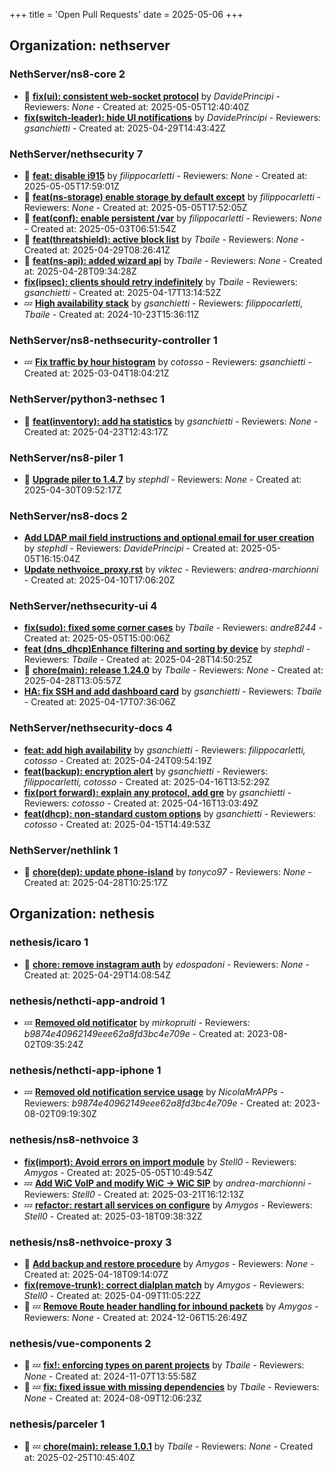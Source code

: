 +++
title = 'Open Pull Requests'
date = 2025-05-06
+++

## Organization: nethserver

### NethServer/ns8-core 2 

- :eyes:  **[fix(ui): consistent web-socket protocol](https://github.com/NethServer/ns8-core/pull/873)** by *DavidePrincipi* - Reviewers: *None* - Created at: 2025-05-05T12:40:40Z
-   **[fix(switch-leader): hide UI notifications](https://github.com/NethServer/ns8-core/pull/872)** by *DavidePrincipi* - Reviewers: *gsanchietti* - Created at: 2025-04-29T14:43:42Z

### NethServer/nethsecurity 7 

- :eyes:  **[feat: disable i915](https://github.com/NethServer/nethsecurity/pull/1199)** by *filippocarletti* - Reviewers: *None* - Created at: 2025-05-05T17:59:01Z
- :eyes:  **[feat(ns-storage) enable storage by default except](https://github.com/NethServer/nethsecurity/pull/1198)** by *filippocarletti* - Reviewers: *None* - Created at: 2025-05-05T17:52:05Z
- :eyes:  **[feat(conf): enable persistent /var](https://github.com/NethServer/nethsecurity/pull/1194)** by *filippocarletti* - Reviewers: *None* - Created at: 2025-05-03T06:51:54Z
- :eyes:  **[feat(threatshield): active block list](https://github.com/NethServer/nethsecurity/pull/1190)** by *Tbaile* - Reviewers: *None* - Created at: 2025-04-29T08:26:41Z
- :eyes:  **[feat(ns-api): added wizard api](https://github.com/NethServer/nethsecurity/pull/1189)** by *Tbaile* - Reviewers: *None* - Created at: 2025-04-28T09:34:28Z
-   **[fix(ipsec): clients should retry indefinitely](https://github.com/NethServer/nethsecurity/pull/1182)** by *Tbaile* - Reviewers: *gsanchietti* - Created at: 2025-04-17T13:14:52Z
-  :zzz: **[High availability stack](https://github.com/NethServer/nethsecurity/pull/871)** by *gsanchietti* - Reviewers: *filippocarletti, Tbaile* - Created at: 2024-10-23T15:36:11Z

### NethServer/ns8-nethsecurity-controller 1 

-  :zzz: **[Fix traffic by hour histogram](https://github.com/NethServer/ns8-nethsecurity-controller/pull/78)** by *cotosso* - Reviewers: *gsanchietti* - Created at: 2025-03-04T18:04:21Z

### NethServer/python3-nethsec 1 

- :eyes:  **[feat(inventory): add ha statistics](https://github.com/NethServer/python3-nethsec/pull/98)** by *gsanchietti* - Reviewers: *None* - Created at: 2025-04-23T12:43:17Z

### NethServer/ns8-piler 1 

- :eyes:  **[Upgrade piler to 1.4.7](https://github.com/NethServer/ns8-piler/pull/32)** by *stephdl* - Reviewers: *None* - Created at: 2025-04-30T09:52:17Z

### NethServer/ns8-docs 2 

-   **[Add LDAP mail field instructions and optional email for user creation](https://github.com/NethServer/ns8-docs/pull/162)** by *stephdl* - Reviewers: *DavidePrincipi* - Created at: 2025-05-05T16:15:04Z
-   **[Update nethvoice_proxy.rst](https://github.com/NethServer/ns8-docs/pull/157)** by *viktec* - Reviewers: *andrea-marchionni* - Created at: 2025-04-10T17:06:20Z

### NethServer/nethsecurity-ui 4 

-   **[fix(sudo): fixed some corner cases](https://github.com/NethServer/nethsecurity-ui/pull/540)** by *Tbaile* - Reviewers: *andre8244* - Created at: 2025-05-05T15:00:06Z
-   **[feat (dns_dhcp)Enhance filtering and sorting by device](https://github.com/NethServer/nethsecurity-ui/pull/537)** by *stephdl* - Reviewers: *Tbaile* - Created at: 2025-04-28T14:50:25Z
- :eyes:  **[chore(main): release 1.24.0](https://github.com/NethServer/nethsecurity-ui/pull/536)** by *Tbaile* - Reviewers: *None* - Created at: 2025-04-28T13:05:57Z
-   **[HA: fix SSH and add dashboard card](https://github.com/NethServer/nethsecurity-ui/pull/533)** by *gsanchietti* - Reviewers: *Tbaile* - Created at: 2025-04-17T07:36:06Z

### NethServer/nethsecurity-docs 4 

-   **[feat: add high availability](https://github.com/NethServer/nethsecurity-docs/pull/163)** by *gsanchietti* - Reviewers: *filippocarletti, cotosso* - Created at: 2025-04-24T09:54:19Z
-   **[feat(backup): encryption alert](https://github.com/NethServer/nethsecurity-docs/pull/162)** by *gsanchietti* - Reviewers: *filippocarletti, cotosso* - Created at: 2025-04-16T13:52:29Z
-   **[fix(port forward): explain any protocol, add gre](https://github.com/NethServer/nethsecurity-docs/pull/161)** by *gsanchietti* - Reviewers: *cotosso* - Created at: 2025-04-16T13:03:49Z
-   **[feat(dhcp): non-standard custom options](https://github.com/NethServer/nethsecurity-docs/pull/160)** by *gsanchietti* - Reviewers: *cotosso* - Created at: 2025-04-15T14:49:53Z

### NethServer/nethlink 1 

- :eyes:  **[chore(dep): update phone-island](https://github.com/NethServer/nethlink/pull/62)** by *tonyco97* - Reviewers: *None* - Created at: 2025-04-28T10:25:17Z

## Organization: nethesis

### nethesis/icaro 1 

- :eyes:  **[chore: remove instagram auth](https://github.com/nethesis/icaro/pull/198)** by *edospadoni* - Reviewers: *None* - Created at: 2025-04-29T14:08:54Z

### nethesis/nethcti-app-android 1 

-  :zzz: **[Removed old notificator](https://github.com/nethesis/nethcti-app-android/pull/30)** by *mirkopruiti* - Reviewers: *b9874e40962149eee62a8fd3bc4e709e* - Created at: 2023-08-02T09:35:24Z

### nethesis/nethcti-app-iphone 1 

-  :zzz: **[Removed old notification service usage](https://github.com/nethesis/nethcti-app-iphone/pull/37)** by *NicolaMrAPPs* - Reviewers: *b9874e40962149eee62a8fd3bc4e709e* - Created at: 2023-08-02T09:19:30Z

### nethesis/ns8-nethvoice 3 

-   **[fix(import): Avoid errors on import module](https://github.com/nethesis/ns8-nethvoice/pull/441)** by *Stell0* - Reviewers: *Amygos* - Created at: 2025-05-05T10:49:54Z
-  :zzz: **[Add WiC VoIP and modify WiC -> WiC SIP](https://github.com/nethesis/ns8-nethvoice/pull/411)** by *andrea-marchionni* - Reviewers: *Stell0* - Created at: 2025-03-21T16:12:13Z
-  :zzz: **[refactor: restart all services on configure](https://github.com/nethesis/ns8-nethvoice/pull/406)** by *Amygos* - Reviewers: *Stell0* - Created at: 2025-03-18T09:38:32Z

### nethesis/ns8-nethvoice-proxy 3 

- :eyes:  **[Add backup and restore procedure](https://github.com/nethesis/ns8-nethvoice-proxy/pull/62)** by *Amygos* - Reviewers: *None* - Created at: 2025-04-18T09:14:07Z
-   **[fix(remove-trunk): correct dialplan match](https://github.com/nethesis/ns8-nethvoice-proxy/pull/61)** by *Amygos* - Reviewers: *Stell0* - Created at: 2025-04-09T11:05:22Z
- :eyes: :zzz: **[Remove Route header handling for inbound packets](https://github.com/nethesis/ns8-nethvoice-proxy/pull/49)** by *Amygos* - Reviewers: *None* - Created at: 2024-12-06T15:26:49Z

### nethesis/vue-components 2 

- :eyes: :zzz: **[fix!: enforcing types on parent projects](https://github.com/nethesis/vue-components/pull/81)** by *Tbaile* - Reviewers: *None* - Created at: 2024-11-07T13:55:58Z
- :eyes: :zzz: **[fix: fixed issue with missing dependencies](https://github.com/nethesis/vue-components/pull/70)** by *Tbaile* - Reviewers: *None* - Created at: 2024-08-09T12:06:23Z

### nethesis/parceler 1 

- :eyes: :zzz: **[chore(main): release 1.0.1](https://github.com/nethesis/parceler/pull/21)** by *Tbaile* - Reviewers: *None* - Created at: 2025-02-25T10:45:40Z


